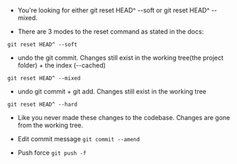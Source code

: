 - You're looking for either git reset HEAD^ --soft or git reset HEAD^ --mixed.

- There are 3 modes to the reset command as stated in the docs:

`git reset HEAD^ --soft`

- undo the git commit. Changes still exist in the working tree(the project folder) + the index (--cached)

`git reset HEAD^ --mixed`

- undo git commit + git add. Changes still exist in the working tree

`git reset HEAD^ --hard`

- Like you never made these changes to the codebase. Changes are gone from the working tree.

- Edit commit message
`git commit --amend`

- Push force
`git push -f`

